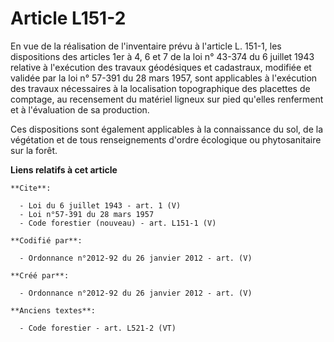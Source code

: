 # Article L151-2

En vue de la réalisation de l'inventaire prévu à l'article L. 151-1, les dispositions des articles 1er à 4, 6 et 7 de la loi
n° 43-374 du 6 juillet 1943 relative à l'exécution des travaux géodésiques et cadastraux, modifiée et validée par la loi n°
57-391 du 28 mars 1957, sont applicables à l'exécution des travaux nécessaires à la localisation topographique des placettes
de comptage, au recensement du matériel ligneux sur pied qu'elles renferment et à l'évaluation de sa production.

Ces dispositions sont également applicables à la connaissance du sol, de la végétation et de tous renseignements d'ordre
écologique ou phytosanitaire sur la forêt.

**Liens relatifs à cet article**

	**Cite**:

	  - Loi du 6 juillet 1943 - art. 1 (V)
	  - Loi n°57-391 du 28 mars 1957
	  - Code forestier (nouveau) - art. L151-1 (V)

	**Codifié par**:

	  - Ordonnance n°2012-92 du 26 janvier 2012 - art. (V)

	**Créé par**:

	  - Ordonnance n°2012-92 du 26 janvier 2012 - art. (V)

	**Anciens textes**:

	  - Code forestier - art. L521-2 (VT)
